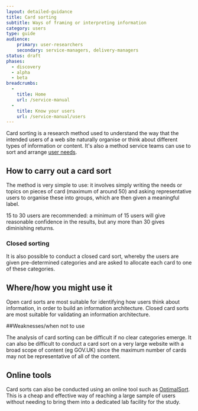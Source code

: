 ```yaml
---
layout: detailed-guidance
title: Card sorting
subtitle: Ways of framing or interpreting information
category: users
type: guide
audience: 
    primary: user-researchers
    secondary: service-managers, delivery-managers
status: draft
phases:
  - discovery
  - alpha
  - beta
breadcrumbs:
  -
    title: Home
    url: /service-manual
  -
    title: Know your users
    url: /service-manual/users
---
```

    
Card sorting is a research method used to understand the way that the intended users of a web site naturally organise or think about different types of information or content. It's also a method service teams can use to sort and arrange [user needs](/service-manual/users/user-needs.html).

## How to carry out a card sort

The method is very simple to use: it involves simply writing the needs or topics on pieces of card (maximum of around 50) and asking representative users to organise these into groups, which are then given a meaningful label.

15 to 30 users are recommended: a minimum of 15 users will give reasonable confidence in the results, but any more than 30 gives diminishing returns.

### Closed sorting

It is also possible to conduct a closed card sort, whereby the users are given pre-determined categories and are asked to allocate each card to one of these categories.

## Where/how you might use it

Open card sorts are most suitable for identifying how users think about information, in order to build an information architecture. Closed card sorts are most suitable for validating an information architecture.

##Weaknesses/when not to use

The analysis of card sorting can be difficult if no clear categories emerge. It can also be difficult to conduct a card sort on a very large website with a broad scope of content (eg GOV.UK) since the maximum number of cards may not be representative of all of the content.

## Online tools

Card sorts can also be conducted using an online tool such as [OptimalSort](http://www.optimalworkshop.com/optimalsort.htm). This is a cheap and effective way of reaching a large sample of users without needing to bring them into a dedicated lab facility for the study.
